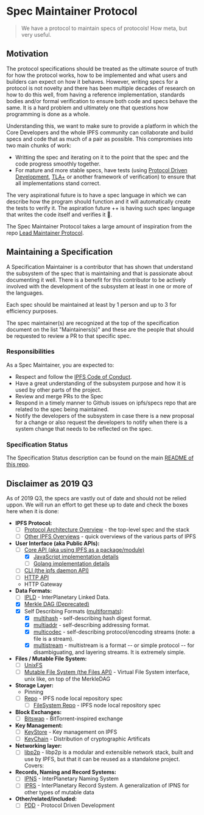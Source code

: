 # Spec Maintainer Protocol

> We have a protocol to maintain specs of protocols! How meta, but very useful.

## Motivation

The protocol specifications should be treated as the ultimate source of truth for how the protocol works, how to be implemented and what users and builders can expect on how it behaves. However, writing specs for a protocol is not novelty and there has been multiple decades of research on how to do this well, from having a reference implementation, standards bodies and/or formal verification to ensure both code and specs behave the same. It is a hard problem and ultimately one that questions how programming is done as a whole.

Understanding this, we want to make sure to provide a platform in which the Core Developers and the whole IPFS community can collaborate and build specs and code that as much of a pair as possible. This compromises into two main chunks of work:

- Writting the spec and iterating on it to the point that the spec and the code progress smoothly together.
- For mature and more stable specs, have tests (using [Protocol Driven Development](https://github.com/ipfs/pdd), [TLA+](https://lamport.azurewebsites.net/tla/tla.html) or another framework of verification) to ensure that all implementations stand correct.

The very aspirational future is to have a spec language in which we can describe how the program should function and it will automatically create the tests to verify it. The aspiration future ++ is having such spec language that writes the code itself and verifies it 🚀.

The Spec Maintainer Protocol takes a large amount of inspiration from the repo [Lead Maintainer Protocol](https://github.com/ipfs/team-mgmt/blob/master/LEAD_MAINTAINER_PROTOCOL.md).

## Maintaining a Specification

A Specification Maintainer is a contributor that has shown that understand the subsystem of the spec that is maintaining and that is passionate about documenting it well. There is a benefit for this contributor to be actively involved with the development of the subsystem at least in one or more of the languages.

Each spec should be maintained at least by 1 person and up to 3 for efficiency purposes.

The spec maintainer(s) are recognized at the top of the specification document on the list "Maintainers(s)" and these are the people that should be requested to review a PR to that specific spec.

### Responsibilities

As a Spec Maintainer, you are expected to:

- Respect and follow the [IPFS Code of Conduct](https://github.com/ipfs/community/blob/master/code-of-conduct.md).
- Have a great understanding of the subsystem  purpose and how it is used by other parts of the project.
- Review and merge PRs to the Spec
- Respond in a timely manner to Github issues on ipfs/specs repo that are related to the spec being maintained.
- Notify the developers of the subsystem in case there is a new proposal for a change or also request the developers to notify when there is a system change that needs to be reflected on the spec.

### Specification Status

The Specification Status description can be found on the main [README of this repo](https://github.com/ipfs/specs#badges-and-spec-lifecycle).

## Disclaimer as 2019 Q3

As of 2019 Q3, the specs are vastly out of date and should not be relied uppon. We will run an effort to get these up to date and check the boxes here when it is done:

- **IPFS Protocol:**
  - [ ] [Protocol Architecture Overview](./ARCHITECTURE.md) - the top-level spec and the stack
  - [ ] [Other IPFS Overviews](/overviews) - quick overviews of the various parts of IPFS
- **User Interface (aka Public APIs):**
  - [ ] [Core API (aka using IPFS as a package/module)](./API_CORE.md)
    - [x] [JavaScript implementation details](https://github.com/ipfs/interface-js-ipfs-core)
    - [ ] [Golang implementation details](https://github.com/ipfs/interface-go-ipfs-core)
  - [ ] [CLI (the ipfs daemon API)](./API_CLI.md)
  - [ ] [HTTP API](./API_HTTP.md)
  - HTTP Gateway
- **Data Formats:**
  - [ ] [IPLD](https://github.com/ipld/spec) - InterPlanetary Linked Data.
  - [x] [Merkle DAG (Deprecated)](./MERKLE_DAG.md)
  - [x] Self Describing Formats ([multiformats](http://github.com/multiformats/multiformats)):
    - [x] [multihash](https://github.com/multiformats/multihash) - self-describing hash digest format.
    - [x] [multiaddr](https://github.com/multiformats/multiaddr) - self-describing addressing format.
    - [x] [multicodec](https://github.com/multiformats/multicodec) - self-describing protocol/encoding streams (note: a file is a stream).
    - [x] [multistream](https://github.com/multiformats/multistream) - multistream is a format -- or simple protocol -- for disambiguating, and layering streams. It is extremely simple.
- **Files / Mutable File System:**
  - [ ] [UnixFS](./UNIXFS.md)
  - [ ] [Mutable File System (the Files API)](./MUTABLE_FILE_SYSTEM.md) - Virtual File System interface, unix like, on top of the MerkleDAG
- **Storage Layer:**
  - Pinning
  - [ ] [Repo](./REPO.md) - IPFS node local repository spec
    - [ ] [FileSystem Repo](./REPO_FS.md) - IPFS node local repository spec
- **Block Exchanges:**
  - [ ] [Bitswap](./BITSWAP.md) - BitTorrent-inspired exchange
- **Key Management:**
  - [ ] [KeyStore](./KEYSTORE.md) - Key management on IPFS
  - [ ] [KeyChain](./KEYCHAIN.md) - Distribution of cryptographic Artificats
- **Networking layer:**
  - [ ] [libp2p](https://github.com/libp2p/specs) - libp2p is a modular and extensible network stack, built and use by IPFS, but that it can be reused as a standalone project. Covers:
- **Records, Naming and Record Systems:**
  - [ ] [IPNS](./IPNS.md) - InterPlanetary Naming System
  - [ ] [IPRS](https://github.com/libp2p/specs/blob/master/IPRS.md) - InterPlanetary Record System. A generalization of IPNS for other types of mutable data
- **Other/related/included:**
  - [ ] [PDD](https://github.com/ipfs/pdd) - Protocol Driven Development
